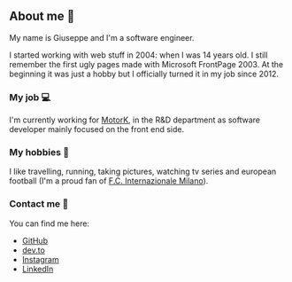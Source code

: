## About me 🤙
My name is Giuseppe and I'm a software engineer.

I started working with web stuff in 2004: when I was 14 years old. I still remember the first ugly pages made with Microsoft FrontPage 2003. At the beginning it was just a hobby but I officially turned it in my job since 2012.

### My job 💻
I'm currently working for [MotorK](https://github.com/motork), in the R&D department as software developer mainly focused on the front end side.

### My hobbies 🚀
I like travelling, running, taking pictures, watching tv series and european football (I'm a proud fan of [F.C. Internazionale Milano](https://www.inter.it/en)).

### Contact me 💌
You can find me here:
- [GitHub](https://github.com/Sanfra1407)
- [dev.to](https://dev.to/sanfra1407/)
- [Instagram](https://instagram.com/Sanfra1407)
- [LinkedIn](https://www.linkedin.com/in/giuseppesanfrancesco)
